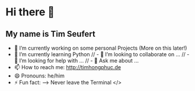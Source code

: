 # Hi there 👋
## My name is Tim Seufert

- 🔭 I’m currently working on some personal Projects (More on this later!)
- 🌱 I’m currently learning Python
// - 👯 I’m looking to collaborate on ...
// - 🤔 I’m looking for help with ...
// - 💬 Ask me about ...
- 📫 How to reach me: http://timhongphuc.de
- 😄 Pronouns: he/him
- ⚡ Fun fact: 
-->
   Never leave the Terminal </>
